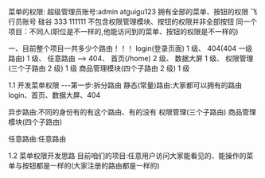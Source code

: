 菜单的权限:
超级管理员账号:admin atguigu123 拥有全部的菜单、按钮的权限
飞行员账号 硅谷 333 111111 不包含权限管理模块、按钮的权限并非全部按钮
同一个项目：不同人(职位是不一样的,他能访问到的菜单、按钮的权限是不一样的)

一、目前整个项目一共多少个路由！！！
login(登录页面) 1 级、
404(404 一级路由) 1 级、
任意路由 --> 404、
首页(/home) 2 级、
数据大屏 1 级、
权限管理(三个子路由 2 级) 1 级
商品管理模块(四个子路由 2 级) 1 级

1.1 开发菜单权限
---第一步:拆分路由
静态(常量)路由:大家都可以拥有的路由
login、首页、数据大屏、404

异步路由:不同的身份有的有这个路由、有的没有
权限管理(三个子路由)
商品管理模块(四个子路由)

任意路由:任意路由

1.2 菜单权限开发思路
目前咱们的项目:任意用户访问大家能看见的、能操作的菜单与按钮都是一样的(大家注册的路由都是一样的)

